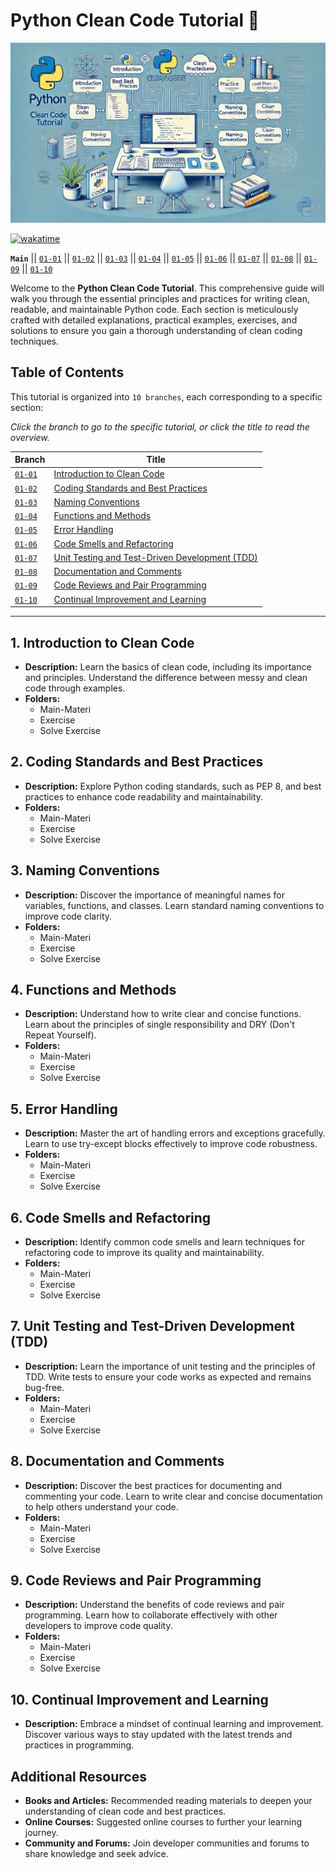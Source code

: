 # Python Clean Code Tutorial 🐍

![An illustration for a Python Clean Code Tutorial, featuring a visually organized and creative design.](images/cover.jpg)

[![wakatime](https://wakatime.com/badge/user/018b799e-de53-4f7a-bb65-edc2df9f26d8/project/398f3479-15f6-41d6-a639-a3d9b443d287.svg)](https://wakatime.com/badge/user/018b799e-de53-4f7a-bb65-edc2df9f26d8/project/398f3479-15f6-41d6-a639-a3d9b443d287)

**`Main`** \|\| [`01-01`](https://github.com/copilot-id/python-clean-code/tree/01-01) \|\| [`01-02`](https://github.com/copilot-id/python-clean-code/tree/01-02) \|\| [`01-03`](https://github.com/copilot-id/python-clean-code/tree/01-03) \|\| [`01-04`](https://github.com/copilot-id/python-clean-code/tree/01-04) \|\| [`01-05`](https://github.com/copilot-id/python-clean-code/tree/01-05) \|\| [`01-06`](https://github.com/copilot-id/python-clean-code/tree/01-06) \|\| [`01-07`](https://github.com/copilot-id/python-clean-code/tree/01-07) \|\| [`01-08`](https://github.com/copilot-id/python-clean-code/tree/01-08) \|\| [`01-09`](https://github.com/copilot-id/python-clean-code/tree/01-09) \|\| [`01-10`](https://github.com/copilot-id/python-clean-code/tree/01-10)

Welcome to the **Python Clean Code Tutorial**. This comprehensive guide will walk you through the essential principles and practices for writing clean, readable, and maintainable Python code. Each section is meticulously crafted with detailed explanations, practical examples, exercises, and solutions to ensure you gain a thorough understanding of clean coding techniques.

## Table of Contents

This tutorial is organized into `10 branches`, each corresponding to a specific section:

*Click the branch to go to the specific tutorial, or click the title to read the overview.*

| Branch  | Title |
|----|-------|
| [`01-01`](https://github.com/copilot-id/python-clean-code/tree/01-01) | [Introduction to Clean Code](#1-introduction-to-clean-code) |
| [`01-02`](https://github.com/copilot-id/python-clean-code/tree/01-02) | [Coding Standards and Best Practices](#2-coding-standards-and-best-practices) |
| [`01-03`](https://github.com/copilot-id/python-clean-code/tree/01-03) | [Naming Conventions](#3-naming-conventions) |
| [`01-04`](https://github.com/copilot-id/python-clean-code/tree/01-04) | [Functions and Methods](#4-functions-and-methods) |
| [`01-05`](https://github.com/copilot-id/python-clean-code/tree/01-05) | [Error Handling](#5-error-handling) |
| [`01-06`](https://github.com/copilot-id/python-clean-code/tree/01-06) | [Code Smells and Refactoring](#6-code-smells-and-refactoring) |
| [`01-07`](https://github.com/copilot-id/python-clean-code/tree/01-07) | [Unit Testing and Test-Driven Development (TDD)](#7-unit-testing-and-test-driven-development-tdd) |
| [`01-08`](https://github.com/copilot-id/python-clean-code/tree/01-08) | [Documentation and Comments](#8-documentation-and-comments) |
| [`01-09`](https://github.com/copilot-id/python-clean-code/tree/01-09) | [Code Reviews and Pair Programming](#9-code-reviews-and-pair-programming) |
| [`01-10`](https://github.com/copilot-id/python-clean-code/tree/01-10) | [Continual Improvement and Learning](#10-continual-improvement-and-learning) |

***

## 1. Introduction to Clean Code
- **Description:** Learn the basics of clean code, including its importance and principles. Understand the difference between messy and clean code through examples.
- **Folders:**
  - Main-Materi
  - Exercise
  - Solve Exercise

## 2. Coding Standards and Best Practices
- **Description:** Explore Python coding standards, such as PEP 8, and best practices to enhance code readability and maintainability.
- **Folders:**
  - Main-Materi
  - Exercise
  - Solve Exercise

## 3. Naming Conventions
- **Description:** Discover the importance of meaningful names for variables, functions, and classes. Learn standard naming conventions to improve code clarity.
- **Folders:**
  - Main-Materi
  - Exercise
  - Solve Exercise

## 4. Functions and Methods
- **Description:** Understand how to write clear and concise functions. Learn about the principles of single responsibility and DRY (Don't Repeat Yourself).
- **Folders:**
  - Main-Materi
  - Exercise
  - Solve Exercise

## 5. Error Handling
- **Description:** Master the art of handling errors and exceptions gracefully. Learn to use try-except blocks effectively to improve code robustness.
- **Folders:**
  - Main-Materi
  - Exercise
  - Solve Exercise

## 6. Code Smells and Refactoring
- **Description:** Identify common code smells and learn techniques for refactoring code to improve its quality and maintainability.
- **Folders:**
  - Main-Materi
  - Exercise
  - Solve Exercise

## 7. Unit Testing and Test-Driven Development (TDD)
- **Description:** Learn the importance of unit testing and the principles of TDD. Write tests to ensure your code works as expected and remains bug-free.
- **Folders:**
  - Main-Materi
  - Exercise
  - Solve Exercise

## 8. Documentation and Comments
- **Description:** Discover the best practices for documenting and commenting your code. Learn to write clear and concise documentation to help others understand your code.
- **Folders:**
  - Main-Materi
  - Exercise
  - Solve Exercise

## 9. Code Reviews and Pair Programming
- **Description:** Understand the benefits of code reviews and pair programming. Learn how to collaborate effectively with other developers to improve code quality.
- **Folders:**
  - Main-Materi
  - Exercise
  - Solve Exercise

## 10. Continual Improvement and Learning
- **Description:** Embrace a mindset of continual learning and improvement. Discover various ways to stay updated with the latest trends and practices in programming.

## Additional Resources
- **Books and Articles:** Recommended reading materials to deepen your understanding of clean code and best practices.
- **Online Courses:** Suggested online courses to further your learning journey.
- **Community and Forums:** Join developer communities and forums to share knowledge and seek advice.
